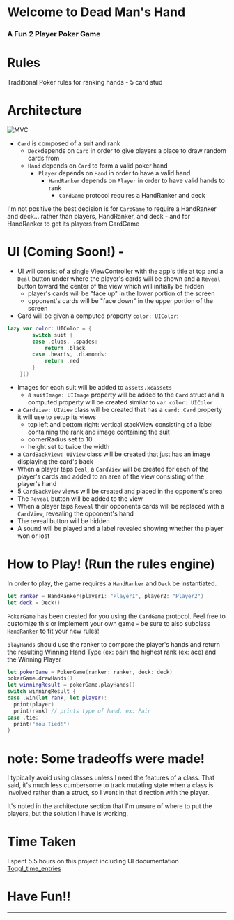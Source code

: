 # Welcome to Dead Man's Hand
### A Fun 2 Player Poker Game

# Rules
Traditional Poker rules for ranking hands - 5 card stud

# Architecture
![MVC](https://i.ibb.co/W64VR23/Screen-Shot-2021-08-25-at-12-30-55-PM.png)
- `Card` is composed of a suit and rank
  - `Deck`depends on `Card` in order to give players a place to draw random cards from
  - `Hand` depends on `Card` to form a valid poker hand  
    - `Player` depends on `Hand` in order to have a valid hand
      - `HandRanker` depends on `Player` in order to have valid hands to rank      
        - `CardGame` protocol requires a HandRanker and deck
        
I'm not positive the best decision is for `CardGame` to require a HandRanker and deck... 
rather than players, HandRanker, and deck - and for HandRanker to get its players from CardGame

# UI (Coming Soon!) -
- UI will consist of a single ViewController with the app's title at top and a `Deal` button under where the player's cards will be shown and a `Reveal` button toward the center of the view which will initially be hidden
  - player's cards will be "face up" in the lower portion of the screen
  - opponent's cards will be "face down" in the upper portion of the screen
- Card will be given a computed property `color: UIColor`:
```swift
lazy var color: UIColor = {
        switch suit {
        case .clubs, .spades:
            return .black
        case .hearts, .diamonds:
            return .red
        }
    }()
```
- Images for each suit will be added to `assets.xcassets`
  - a `suitImage: UIImage` property will be added to the `Card` struct and a computed property will be created similar to `var color: UIColor`
- a `CardView: UIView` class will be created that has a `card: Card` property it will use to setup its views
  - top left and bottom right: vertical stackView consisting of a label containing the rank and image containing the suit
  - cornerRadius set to 10
  - height set to twice the width
- a `CardBackView: UIView` class will be created that just has an image displaying the card's back
- When a player taps `Deal`, a `CardView` will be created for each of the player's cards and added to an area of the view consisting of the player's hand
- 5 `CardBackView` views will be created and placed in the opponent's area
- The `Reveal` button will be added to the view
- When a player taps `Reveal` their opponents cards will be replaced with a `CardView`, revealing the opponent's hand
- The reveal button will be hidden
- A sound will be played and a label revealed showing whether the player won or lost

# How to Play! (Run the rules engine)
In order to play, the game requires a `HandRanker` and `Deck` be instantiated.
```swift
let ranker = HandRanker(player1: "Player1", player2: "Player2")
let deck = Deck()
```

`PokerGame` has been created for you using the `CardGame` protocol. Feel free to customize this or implement your own game - be sure to also subclass `HandRanker` to fit your new rules!

`playHands` should use the ranker to compare the player's hands and return the resulting Winning Hand Type (ex: pair) the highest rank (ex: ace) and the Winning Player
```swift
let pokerGame = PokerGame(ranker: ranker, deck: deck)
pokerGame.drawHands()
let winningResult = pokerGame.playHands()
switch winningResult {
case .win(let rank, let player):
  print(player)
  print(rank) // prints type of hand, ex: Pair
case .tie:
  print("You Tied!")
}
```
# note: Some tradeoffs were made!
I typically avoid using classes unless I need the features of a class. That said, it's much less cumbersome to track mutating state when a class is involved rather than a struct, so I went in that direction with the player.

It's noted in the architecture section that I'm unsure of where to put the players, but the solution I have is working.

# Time Taken
I spent 5.5 hours on this project including UI documentation
[Toggl_time_entries](https://github.com/froggomad/Dead-Man-s-Hand/files/7061489/Toggl_time_entries_2021-08-23_to_2021-08-29.pdf)

# Have Fun!!
_____________
